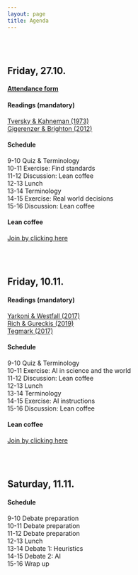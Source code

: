 ```yaml
---
layout: page
title: Agenda
---
```


<link rel="stylesheet" href="https://cdnjs.cloudflare.com/ajax/libs/font-awesome/4.7.0/css/font-awesome.min.css">

<style>
e {
  font-size: 1.5em;
  font-weight: 900;
}
</style>

<br><br>

## Friday, 27.10.

#### <a href="https://forms.gle/LMj5FE34rM6vwStk6">Attendance form</a>

#### Readings (mandatory)

<a href="https://dwulff.github.io/DI_2022Autumn/assets/pdf/Tversky&Kahneman1973Heuristics&Biases.pdf">Tversky & Kahneman (1973)</a><br>
<a href="https://dwulff.github.io/DI_2022Autumn/assets/pdf/GigerenzerBrighton2012.pdf">Gigerenzer & Brighton (2012)</a>

#### Schedule

9-10	Quiz & Terminology<br>
10-11	Exercise: Find standards<br>
11-12	Discussion: Lean coffee<br>
12-13	Lunch<br>
13-14	Terminology<br>
14-15	Exercise: Real world decisions<br>
15-16	Discussion: Lean coffee<br>

#### Lean coffee

<a href="https://www.leancoffeetable.com/TaskBoard/View/c9150eed-8a81-4214-a7d0-0448a58116a0?guest=true">Join by clicking here</a>

<br><br>

## Friday, 10.11.

#### Readings (mandatory)

<a href="https://dwulff.github.io/DI_2022Autumn/assets/pdf/YarkoniWestfall2017.pdf">Yarkoni & Westfall (2017)</a><br>
<a href="https://dwulff.github.io/DI_2022Autumn/assets/pdf/RichGureckis2019.pdf">Rich & Gureckis (2019)</a><br>
<a href="https://dwulff.github.io/DI_2022Autumn/assets/pdf/Tegmark2017Omegas.pdf">Tegmark (2017)</a>

#### Schedule

9-10	Quiz & Terminology<br>
10-11	Exercise: AI in science and the world<br>
11-12	Discussion: Lean coffee<br>
12-13	Lunch<br>
13-14	Terminology<br>
14-15	Exercise: AI instructions<br>
15-16	Discussion: Lean coffee

#### Lean coffee

<a href="https://www.leancoffeetable.com/TaskBoard/View/c9150eed-8a81-4214-a7d0-0448a58116a0?guest=true">Join by clicking here</a>

<br><br>

## Saturday, 11.11.

#### Schedule

9-10	Debate preparation<br>
10-11	Debate preparation<br>
11-12	Debate preparation<br>
12-13	Lunch<br>
13-14	Debate 1: Heuristics<br>
14-15	Debate 2: AI<br>
15-16	Wrap up

